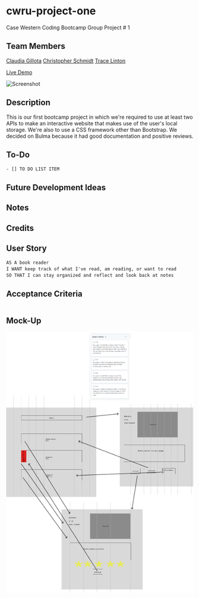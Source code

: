 # cwru-project-one

Case Western Coding Bootcamp Group Project # 1

## Team Members
[Claudia Gillota](https://github.com/cgillota)
[Christopher Schmidt](https://github.com/cschmidt216)
[Trace Linton](https://github.com/Trace1983)

[Live Demo](https://codemodeactivate.github.io/book-it/)

![Screenshot](#)

## Description
This is our first bootcamp project in which we're required to use at least two APIs to make an interactive website that makes use of the user's local storage. We're also to use a CSS framework other than Bootstrap. We decided on Bulma because it had good documentation and positive reviews.

## To-Do
```
- [] TO DO LIST ITEM
```


## Future Development Ideas

## Notes


## Credits


## User Story

```md
AS A book reader
I WANT keep track of what I've read, am reading, or want to read
SO THAT I can stay organized and reflect and look back at notes
```

## Acceptance Criteria

```md

```

## Mock-Up
![Rough Wireframe](./assets/img/rough-mock-up.png)

